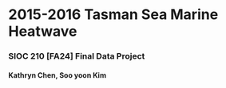 # 2015-2016 Tasman Sea Marine Heatwave
### SIOC 210 [FA24] Final Data Project

#### Kathryn Chen, Soo yoon Kim
